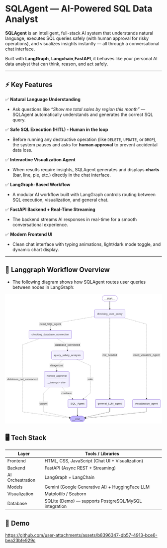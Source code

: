 # SQLAgent — AI-Powered SQL Data Analyst  

**SQLAgent** is an intelligent, full-stack AI system that understands natural language, executes SQL queries safely (with human approval for risky operations), and visualizes insights instantly — all through a conversational chat interface.  

Built with **LangGraph**, **Langchain**,**FastAPI**, it behaves like your personal AI data analyst that can think, reason, and act safely.

---

## ⚡️ Key Features  

✅ **Natural Language Understanding**  
- Ask questions like *“Show me total sales by region this month”* — SQLAgent automatically understands and generates the correct SQL query.  

✅ **Safe SQL Execution (HITL) - Human in the loop**  
- Before running any destructive operation (like `DELETE`, `UPDATE`, or `DROP`), the system pauses and asks for **human approval** to prevent accidental data loss.
  
✅ **Interactive Visualization Agent**  
- When results require insights, SQLAgent generates and displays **charts** (bar, line, pie, etc.) directly in the chat interface.  

✅ **LangGraph-Based Workflow**  
- A modular AI workflow built with LangGraph controls routing between SQL execution, visualization, and general chat.  

✅ **FastAPI Backend + Real-Time Streaming**  
- The backend streams AI responses in real-time for a smooth conversational experience.  

✅ **Modern Frontend UI**  
- Clean chat interface with typing animations, light/dark mode toggle, and dynamic chart display.  

---

## 🧩 Langgraph Workflow Overview  
- The following diagram shows how SQLAgent routes user queries between nodes in LangGraph:

<img src="agent_workflow.png" alt="langgraph workflow" width="700" />

## 🖥️ Tech Stack

| Layer | Tools / Libraries |
|-------|-----------------|
| Frontend | HTML, CSS, JavaScript (Chat UI + Visualization) |
| Backend | FastAPI (Async REST + Streaming) |
| AI Orchestration | LangGraph + LangChain |
| Models | Gemini (Google Generative AI) + HuggingFace LLM |
| Visualization | Matplotlib / Seaborn |
| Database | SQLite (Demo) — supports PostgreSQL/MySQL integration |

## 🚀 Demo
https://github.com/user-attachments/assets/b8396347-db57-4913-bce6-bea23bfe929c


